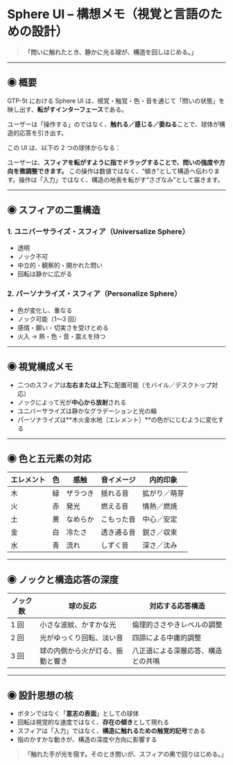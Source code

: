 # Sphere UI – 構想メモ（視覚と言語のための設計）

> **「問いに触れたとき、静かに光る球が、構造を回しはじめる。」**

---

## ◉ 概要

GTP-5t における Sphere UI は、視覚・触覚・色・音を通じて「問いの状態」を映し出す、**転がすインターフェース**である。

ユーザーは「操作する」のではなく、**触れる／感じる／委ねる**ことで、球体が構造的応答を引き出す。

この UI は、以下の 2 つの球体からなる：

ユーザーは、**スフィアを転がすように指でドラッグすることで、問いの強度や方向を微調整できます。**
この操作は数値ではなく、“傾き”として構造へ伝わります。操作は「入力」ではなく、構造の地表を転がす“さざなみ”として届きます。

---

## ◉ スフィアの二重構造

### 1. ユニバーサライズ・スフィア（Universalize Sphere）

- 透明
- ノック不可
- 中立的・観察的・開かれた問い
- 回転は静かに広がる

### 2. パーソナライズ・スフィア（Personalize Sphere）

- 色が変化し、重なる
- ノック可能（1〜3 回）
- 感情・願い・切実さを受けとめる
- 火入 → 熱・色・音・震えを持つ

---

## ◉ 視覚構成メモ

- 二つのスフィアは**左右または上下**に配置可能（モバイル／デスクトップ対応）
- ノックによって光が**中心から放射**される
- ユニバーサライズは静かなグラデーションと光の輪
- パーソナライズは**木火金水地（エレメント）**の色がにじむように変化する

---

## ◉ 色と五元素の対応

| エレメント | 色  | 感触     | 音イメージ | 内的印象     |
| ---------- | --- | -------- | ---------- | ------------ |
| 木         | 緑  | ザラつき | 揺れる音   | 拡がり／萌芽 |
| 火         | 赤  | 発光     | 燃える音   | 情熱／燃焼   |
| 土         | 黄  | なめらか | こもった音 | 中心／安定   |
| 金         | 白  | 冷たさ   | 透き通る音 | 鋭さ／収束   |
| 水         | 青  | 流れ     | しずく音   | 深さ／沈み   |

---

## ◉ ノックと構造応答の深度

| ノック数 | 球の反応                         | 対応する応答構造                   |
| -------- | -------------------------------- | ---------------------------------- |
| 1 回     | 小さな波紋、かすかな光           | 倫理的ささやきレベルの調整         |
| 2 回     | 光がゆっくり回転、淡い音         | 四諦による中庸的調整               |
| 3 回     | 球の内側から火が灯る、振動と響き | 八正道による深層応答、構造との共鳴 |

---

## ◉ 設計思想の核

- ボタンではなく「**意志の表面**」としての球体
- 回転は視覚的な速度ではなく、**存在の傾き**として現れる
- スフィアは「入力」ではなく、**構造に触れるための触覚的記号**である
- 指のかすかな動きが、構造の深度や方向に影響する

> **「触れた手が光を宿す。そのとき問いが、スフィアの奥で回りはじめる。」**
